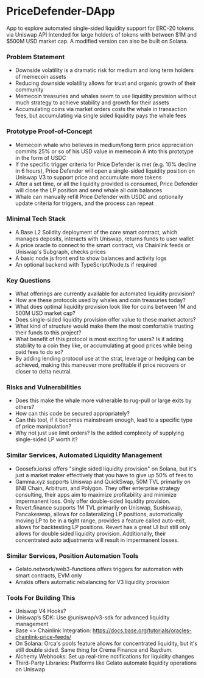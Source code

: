# PriceDefender-DApp
App to explore automated single-sided liquidity support for ERC-20 tokens via Uniswap API
Intended for large holders of tokens with between $1M and $500M USD market cap. A modified version can also be built on Solana.

### Problem Statement
- Downside volatility is a dramatic risk for medium and long term holders of memecoin assets
- Reducing downside volatility allows for trust and organic growth of their community
- Memecoin treasuries and whales seem to use liquidity provision without much strategy to achieve stability and growth for their assets
- Accumulating coins via market orders costs the whale in transaction fees, but accumulating via single sided liquidity pays the whale fees

### Prototype Proof-of-Concept
- Memecoin whale who believes in medium/long term price appreciation commits 25% or so of his USD value in memecoin A into this prototype in the form of USDC
- If the specific trigger criteria for Price Defender is met (e.g. 10% decline in 6 hours), Price Defender will open a single-sided liquidity position on Uniswap V3 to support price and accumulate more tokens
- After a set time, or all the liquidity provided is consumed, Price Defender will close the LP position and send whale all coin balances
- Whale can manually refill Price Defender with USDC and optionally update criteria for triggers, and the process can repeat

### Minimal Tech Stack
- A Base L2 Solidity deployment of the core smart contract, which manages deposits, interacts with Uniswap, returns funds to user wallet
- A price oracle to connect to the smart contract, via Chainlink feeds or Uniswap's Subgraph, checks prices
- A basic node.js front end to show balances and activity logs
- An optional backend with TypeScript/Node.ts if required

### Key Questions
- What offerings are currently available for automated liquidity provision?
- How are these protocols used by whales and coin treasuries today?
- What does optimal liquidity provision look like for coins between 1M and 500M USD market cap?
- Does single-sided liquidity provision offer value to these market actors?
- What kind of structure would make them the most comfortable trusting their funds to this project?
- What benefit of this protocol is most exciting for users? Is it adding stability to a coin they like, or accumulating at good prices while being paid fees to do so?
- By adding lending protocol use at the strat, leverage or hedging can be achieved, making this maneuver more profitable if price recovers or closer to delta neutral.

### Risks and Vulnerabilities
- Does this make the whale more vulnerable to rug-pull or large exits by others?
- How can this code be secured appropriately?
- Can this tool, if it becomes mainstream enough, lead to a specific type of price manipulation?
- Why not just use limit orders? Is the added complexity of supplying single-sided LP worth it?

### Similar Services, Automated Liquidity Management
- Goosefx.io/ssl offers "single sided liquidity provision" on Solana, but it's just a market maker effectively that you have to give up 50% of fees to
- Gamma.xyz supports Uniswap and QuickSwap, 50M TVL primarliy on BNB Chain, Arbitrum, and Polygon. They offer enterprise strategy consulting, their apps aim to maximize profitability and minimize impermanent loss. Only offer double-sided liquidity provision.
- Revert.finance supports 1M TVL primarily on Uniswap, Sushiswap, Pancakeswap, allows for collateralizing LP positions, automatically moving LP to be in a tight range, provides a feature called auto-exit, allows for backtesting LP positions. Revert has a great UI but still only allows for double sided liquidity provision. Additionally, their concentrated auto adjustments will result in impermanent losses.

### Similar Services, Position Automation Tools
- Gelato.network/web3-functions offers triggers for automation with smart contracts, EVM only
- Arrakis offers automatic rebalancing for V3 liquidity provision

### Tools For Building This
- Uniswap V4 Hooks?
- Uniswap’s SDK: Use @uniswap/v3-sdk for advanced liquidity management
- Base <> Chainlink Integration: https://docs.base.org/tutorials/oracles-chainlink-price-feeds/
- On Solana: Orca's pools feature allows for concentrated liquidity, but it's still double sided. Same thing for Crema Finance and Raydium.
- Alchemy Webhooks: Set up real-time notifications for liquidity changes
- Third-Party Libraries: Platforms like Gelato automate liquidity operations on Uniswap
